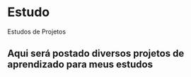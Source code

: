# Estudo
Estudos de Projetos

## Aqui será postado diversos projetos de aprendizado para meus estudos 

